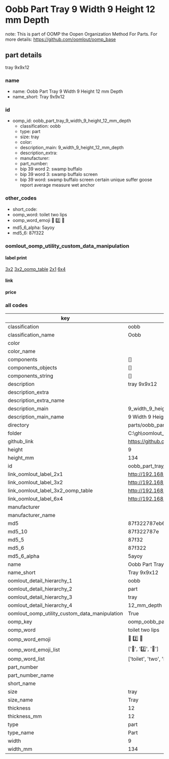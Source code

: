 # Oobb Part Tray 9 Width 9 Height 12 mm Depth  

note: This is part of OOMP the Oopen Organization Method For Parts. For more details: https://github.com/oomlout/oomp_base

##  part details
  



tray 9x9x12



### name
* name: Oobb Part Tray 9 Width 9 Height 12 mm Depth
* name_short: Tray 9x9x12 
### id
* oomp_id: oobb_part_tray_9_width_9_height_12_mm_depth
  * classification: oobb
  * type: part
  * size: tray
  * color: 
  * description_main: 9_width_9_height_12_mm_depth
  * description_extra: 
  * manufacturer: 
  * part_number: 
  * bip 39 word 2: swamp buffalo
  * bip 39 word 3: swamp buffalo screen
  * bip 39 word: swamp buffalo screen certain unique suffer goose report average measure wet anchor

### other_codes
* short_code: 
* oomp_word: toilet two lips
* oomp_word_emoji :toilet: :two: :lips:
* md5_6_alpha: 5ayoy
* md5_6: 87f322






### oomlout_oomp_utility_custom_data_manipulation
#### label print
[3x2](http://192.168.1.245:1112/?label=oomp%205ayoy)
[3x2_oomp_table](http://192.168.1.108:1112/?label=oomp%205ayoy)
[2x1](http://192.168.1.242:1112/?label=oomp%205ayoy)
[6x4](http://192.168.1.55:1112/?label=oomp%205ayoy)    

#### link

                              

#### price







### all codes 
| key | value |  
| --- | --- |  
| classification | oobb |  
| classification_name | Oobb |  
| color |  |  
| color_name |  |  
| components | [] |  
| components_objects | [] |  
| components_string | [] |  
| description | tray 9x9x12 |  
| description_extra |  |  
| description_extra_name |  |  
| description_main | 9_width_9_height_12_mm_depth |  
| description_main_name | 9 Width 9 Height 12 mm Depth |  
| directory | parts/oobb_part_tray_9_width_9_height_12_mm_depth |  
| folder | C:\gh\oomlout_oobb_version_4_generated_parts\parts\oobb_part_tray_9_width_9_height_12_mm_depth |  
| github_link | https://github.com/oomlout/oomlout_oomp_part_src/tree/main/parts/oobb_part_tray_9_width_9_height_12_mm_depth |  
| height | 9 |  
| height_mm | 134 |  
| id | oobb_part_tray_9_width_9_height_12_mm_depth |  
| link_oomlout_label_2x1 | http://192.168.1.242:1112/?label=oomp%205ayoy |  
| link_oomlout_label_3x2 | http://192.168.1.245:1112/?label=oomp%205ayoy |  
| link_oomlout_label_3x2_oomp_table | http://192.168.1.108:1112/?label=oomp%205ayoy |  
| link_oomlout_label_6x4 | http://192.168.1.55:1112/?label=oomp%205ayoy |  
| manufacturer |  |  
| manufacturer_name |  |  
| md5 | 87f322787eb6ec9362f6c25b83076ed9 |  
| md5_10 | 87f322787e |  
| md5_5 | 87f32 |  
| md5_6 | 87f322 |  
| md5_6_alpha | 5ayoy |  
| name | Oobb Part Tray 9 Width 9 Height 12 mm Depth |  
| name_short | Tray 9x9x12  |  
| oomlout_detail_hierarchy_1 | oobb |  
| oomlout_detail_hierarchy_2 | part |  
| oomlout_detail_hierarchy_3 | tray |  
| oomlout_detail_hierarchy_4 | 12_mm_depth |  
| oomlout_oomp_utility_custom_data_manipulation | True |  
| oomp_key | oomp_oobb_part_tray_9_width_9_height_12_mm_depth |  
| oomp_word | toilet two lips |  
| oomp_word_emoji | :toilet: :two: :lips: |  
| oomp_word_emoji_list | [':toilet:', ':two:', ':lips:'] |  
| oomp_word_list | ['toilet', 'two', 'lips'] |  
| part_number |  |  
| part_number_name |  |  
| short_name |  |  
| size | tray |  
| size_name | Tray |  
| thickness | 12 |  
| thickness_mm | 12 |  
| type | part |  
| type_name | Part |  
| width | 9 |  
| width_mm | 134 |  
